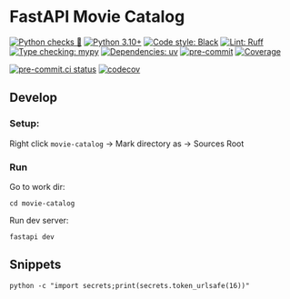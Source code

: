 # FastAPI Movie Catalog
[![Python checks 🐍](https://img.shields.io/github/actions/workflow/status/mksmin/fastapi-url-shortener/python-checks.yaml?branch=master&label=Python%20checks%20%F0%9F%90%8D&style=for-the-badge&logo=github&logoColor=white)](https://github.com/mksmin/fastapi-url-shortener/actions/workflows/python-checks.yaml)
[![Python 3.10+](https://img.shields.io/badge/python-3.10%2B-3776AB?style=for-the-badge&logo=python&logoColor=white)](https://www.python.org/)
[![Code style: Black](https://img.shields.io/badge/Code%20style-Black-000000?style=for-the-badge&logo=python&logoColor=white)](https://github.com/psf/black)
[![Lint: Ruff](https://img.shields.io/badge/Lint-Ruff-2b9348?style=for-the-badge&logo=python&logoColor=white)](https://github.com/astral-sh/ruff)
[![Type checking: mypy](https://img.shields.io/badge/Type%20checking-mypy-007ec6?style=for-the-badge&logo=python&logoColor=white)](https://github.com/python/mypy)
[![Dependencies: uv](https://img.shields.io/badge/dependencies-uv-8A2BE2?style=for-the-badge&logo=python&logoColor=white)](https://github.com/astral-sh/uv)
[![pre-commit](https://img.shields.io/badge/pre--commit-enabled-555555?style=for-the-badge&logo=python&logoColor=white)](https://github.com/pre-commit/pre-commit)
[![Coverage](https://img.shields.io/endpoint?url=https%3A%2F%2Fgist.githubusercontent.com%2Fmksmin%2F444de6018dca3ec0f1f84e9fe5208f5f%2Fraw%2Fcoverage.json&style=for-the-badge)](https://github.com/mksmin/fastapi-url-shortener/actions/workflows/python-checks.yaml)

[![pre-commit.ci status](https://results.pre-commit.ci/badge/github/mksmin/fastapi-movie-catalog/master.svg)](https://results.pre-commit.ci/latest/github/mksmin/fastapi-movie-catalog/master)
[![codecov](https://codecov.io/gh/mksmin/fastapi-movie-catalog/branch/master/graph/badge.svg)](https://app.codecov.io/gh/OWNER/REPO)

## Develop

### Setup:
Right click `movie-catalog` -> Mark directory as ->  Sources Root

### Run

Go to work dir:
```shell
cd movie-catalog
```

Run dev server:
```shell
fastapi dev
```

## Snippets
```shell
python -c "import secrets;print(secrets.token_urlsafe(16))"
```
